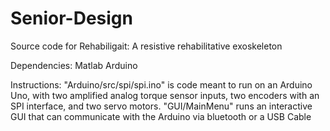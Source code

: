 # Senior-Design
Source code for Rehabiligait: A resistive rehabilitative exoskeleton

Dependencies:
Matlab
Arduino

Instructions:
"Arduino/src/spi/spi.ino" is code meant to run on an Arduino Uno, with two amplified analog torque sensor inputs, two encoders with an SPI interface, and two servo motors.
"GUI/MainMenu" runs an interactive GUI that can communicate with the Arduino via bluetooth or a USB Cable
